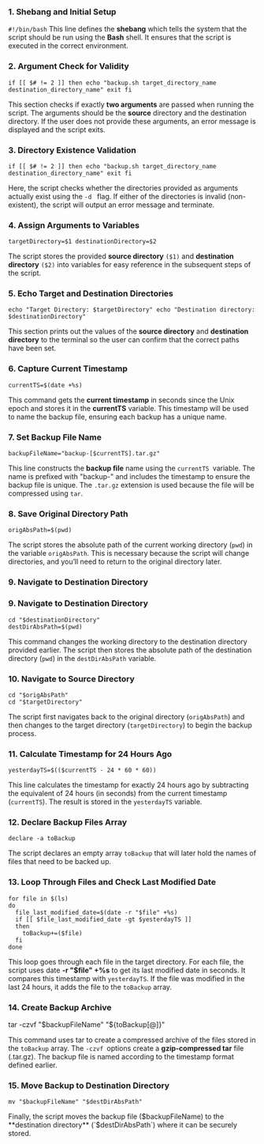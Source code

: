 ### 1. Shebang and Initial Setup

`#!/bin/bash`
This line defines the **shebang** which tells the system that the script should be run using the **Bash** shell. It ensures that the script is executed in the correct environment.

### 2. Argument Check for Validity

`if [[ $# != 2 ]]
then
  echo "backup.sh target_directory_name destination_directory_name"
  exit
fi`

This section checks if exactly **two arguments** are passed when running the script. The arguments should be the **source** directory and the destination directory. If the user does not provide these arguments, an error message is displayed and the script exits.

### 3. Directory Existence Validation

`if [[ $# != 2 ]]
then
  echo "backup.sh target_directory_name destination_directory_name"
  exit
fi`

Here, the script checks whether the directories provided as arguments actually exist using the `-d ` flag. If either of the directories is invalid (non-existent), the script will output an error message and terminate.

### 4. Assign Arguments to Variables

`targetDirectory=$1
destinationDirectory=$2`

The script stores the provided **source directory** `($1)` and **destination directory** `($2)` into variables for easy reference in the subsequent steps of the script.

### 5. Echo Target and Destination Directories

`echo "Target Directory: $targetDirectory"
echo "Destination directory: $destinationDirectory"`

 This section prints out the values of the **source directory** and **destination directory** to the terminal so the user can confirm that the correct paths have been set.

### 6. Capture Current Timestamp

`currentTS=$(date +%s)`

This command gets the **current timestamp** in seconds since the Unix epoch and stores it in the **currentTS** variable. This timestamp will be used to name the backup file, ensuring each backup has a unique name.

### 7. Set Backup File Name

`backupFileName="backup-[$currentTS].tar.gz"`

This line constructs the **backup file** name using the `currentTS `variable. The name is prefixed with "backup-" and includes the timestamp to ensure the backup file is unique. The `.tar.gz` extension is used because the file will be compressed using `tar`.

### 8. Save Original Directory Path

`origAbsPath=$(pwd)`

The script stores the absolute path of the current working directory (`pwd`) in the variable `origAbsPath`. This is necessary because the script will change directories, and you’ll need to return to the original directory later.

### 9. Navigate to Destination Directory

### 9. Navigate to Destination Directory

```
cd "$destinationDirectory"
destDirAbsPath=$(pwd)
```

This command changes the working directory to the destination directory provided earlier. The script then stores the absolute path of the destination directory (`pwd`) in the `destDirAbsPath` variable.

### 10. Navigate to Source Directory

```
cd "$origAbsPath"
cd "$targetDirectory"
```

The script first navigates back to the original directory (`origAbsPath`) and then changes to the target directory (`targetDirectory`) to begin the backup process.

### 11. Calculate Timestamp for 24 Hours Ago

`yesterdayTS=$(($currentTS - 24 * 60 * 60))`

This line calculates the timestamp for exactly 24 hours ago by subtracting the equivalent of 24 hours (in seconds) from the current timestamp (`currentTS`). The result is stored in the `yesterdayTS` variable.

### 12. Declare Backup Files Array

`declare -a toBackup`

 The script declares an empty array `toBackup` that will later hold the names of files that need to be backed up.

### 13. Loop Through Files and Check Last Modified Date

```
for file in $(ls)
do
  file_last_modified_date=$(date -r "$file" +%s)
  if [[ $file_last_modified_date -gt $yesterdayTS ]]
  then
    toBackup+=($file)
  fi
done
```

This loop goes through each file in the target directory. For each file, the script uses date **-r "$file" +%s** to get its last modified date in seconds. It compares this timestamp with `yesterdayTS`. If the file was modified in the last 24 hours, it adds the file to the `toBackup` array.

### 14. Create Backup Archive

tar -czvf "$backupFileName" "${toBackup[@]}"

This command uses tar to create a compressed archive of the files stored in the `toBackup` array. The `-czvf `options create a **gzip-compressed tar** file (.tar.gz). The backup file is named according to the timestamp format defined earlier.

### 15. Move Backup to Destination Directory

`mv "$backupFileName" "$destDirAbsPath"`

Finally, the script moves the backup file ($backupFileName) to the **destination directory** (`$destDirAbsPath`) where it can be securely stored.
